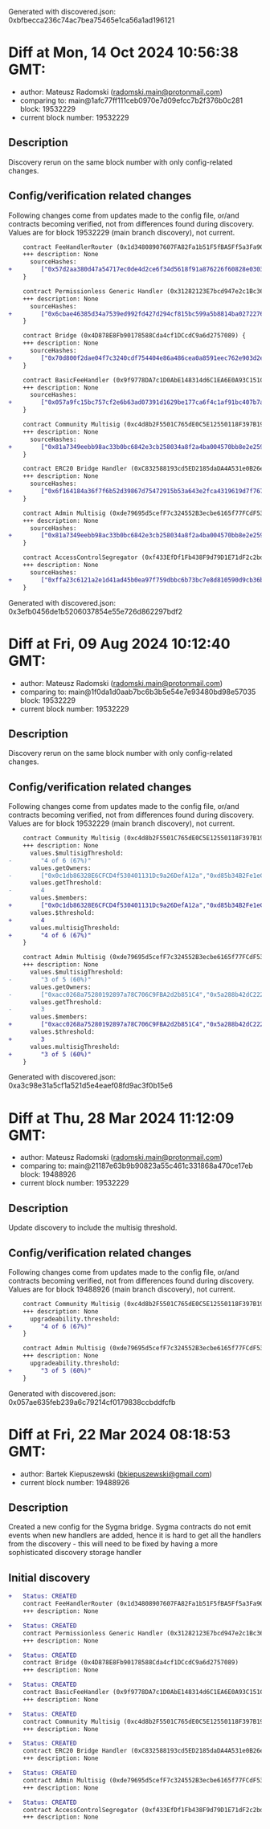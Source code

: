 Generated with discovered.json: 0xbfbecca236c74ac7bea75465e1ca56a1ad196121

# Diff at Mon, 14 Oct 2024 10:56:38 GMT:

- author: Mateusz Radomski (<radomski.main@protonmail.com>)
- comparing to: main@1afc77ff111ceb0970e7d09efcc7b2f376b0c281 block: 19532229
- current block number: 19532229

## Description

Discovery rerun on the same block number with only config-related changes.

## Config/verification related changes

Following changes come from updates made to the config file,
or/and contracts becoming verified, not from differences found during
discovery. Values are for block 19532229 (main branch discovery), not current.

```diff
    contract FeeHandlerRouter (0x1d34808907607FA82Fa1b51F5fBA5Ff5a3Fa90cF) {
    +++ description: None
      sourceHashes:
+        ["0x57d2aa380d47a54717ec0de4d2ce6f34d5618f91a876226f60828e03036c07bb"]
    }
```

```diff
    contract Permissionless Generic Handler (0x31282123E7bcd947e2c1Bc364d564839574fAdCD) {
    +++ description: None
      sourceHashes:
+        ["0x6cbae46385d34a7539ed992fd427d294cf815bc599a5b8814ba0272276864f21"]
    }
```

```diff
    contract Bridge (0x4D878E8Fb90178588Cda4cf1DCcdC9a6d2757089) {
    +++ description: None
      sourceHashes:
+        ["0x70d800f2dae04f7c3240cdf754404e86a486cea0a8591eec762e903d2eec5c77"]
    }
```

```diff
    contract BasicFeeHandler (0x9f9778DA7c1D0AbE148314d6C1EA6E0A93C151C7) {
    +++ description: None
      sourceHashes:
+        ["0x057a9fc15bc757cf2e6b63ad07391d1629be177ca6f4c1af91bc407b7a7ef4c9"]
    }
```

```diff
    contract Community Multisig (0xc4d8b2F5501C765dE0C5E12550118F397B197D05) {
    +++ description: None
      sourceHashes:
+        ["0x81a7349eebb98ac33b0bc6842e3cb258034a8f2a4ba004570bb8e2e25947f9ff","0xd42bbf9f7dcd3720a7fc6bdc6edfdfae8800a37d6dd4decfa0ef6ca4a2e88940"]
    }
```

```diff
    contract ERC20 Bridge Handler (0xC832588193cd5ED2185daDA4A531e0B26eC5B830) {
    +++ description: None
      sourceHashes:
+        ["0x6f164184a36f7f6b52d39867d75472915b53a643e2fca4319619d7f76706905e"]
    }
```

```diff
    contract Admin Multisig (0xde79695d5cefF7c324552B3ecbe6165f77FCdF53) {
    +++ description: None
      sourceHashes:
+        ["0x81a7349eebb98ac33b0bc6842e3cb258034a8f2a4ba004570bb8e2e25947f9ff","0xd42bbf9f7dcd3720a7fc6bdc6edfdfae8800a37d6dd4decfa0ef6ca4a2e88940"]
    }
```

```diff
    contract AccessControlSegregator (0xf433EfDf1Fb438F9d79D1E71dF2c2bdeAc95e28E) {
    +++ description: None
      sourceHashes:
+        ["0xffa23c6121a2e1d41ad45b0ea97f759dbbc6b73bc7e8d810590d9cb36b3dfb2b"]
    }
```

Generated with discovered.json: 0x3efb0456de1b5206037854e55e726d862297bdf2

# Diff at Fri, 09 Aug 2024 10:12:40 GMT:

- author: Mateusz Radomski (<radomski.main@protonmail.com>)
- comparing to: main@1f0da1d0aab7bc6b3b5e54e7e93480bd98e57035 block: 19532229
- current block number: 19532229

## Description

Discovery rerun on the same block number with only config-related changes.

## Config/verification related changes

Following changes come from updates made to the config file,
or/and contracts becoming verified, not from differences found during
discovery. Values are for block 19532229 (main branch discovery), not current.

```diff
    contract Community Multisig (0xc4d8b2F5501C765dE0C5E12550118F397B197D05) {
    +++ description: None
      values.$multisigThreshold:
-        "4 of 6 (67%)"
      values.getOwners:
-        ["0x0c1db86328E6CFCD4f530401131Dc9a26DefA12a","0xd85b34B2Fe1eC7815B6dF659372382A8FA229677","0xa399460Ce767b06297457178D2F9F8f144017E77","0xe845B1d31CaA16Bf6c6Bf5E97a28D086bd46FD49","0xC6458dedf35231F524ED9d7E0DF77A60b9E08676","0x86a73a594f74C76a6eB8F9E728d992D03252f60f"]
      values.getThreshold:
-        4
      values.$members:
+        ["0x0c1db86328E6CFCD4f530401131Dc9a26DefA12a","0xd85b34B2Fe1eC7815B6dF659372382A8FA229677","0xa399460Ce767b06297457178D2F9F8f144017E77","0xe845B1d31CaA16Bf6c6Bf5E97a28D086bd46FD49","0xC6458dedf35231F524ED9d7E0DF77A60b9E08676","0x86a73a594f74C76a6eB8F9E728d992D03252f60f"]
      values.$threshold:
+        4
      values.multisigThreshold:
+        "4 of 6 (67%)"
    }
```

```diff
    contract Admin Multisig (0xde79695d5cefF7c324552B3ecbe6165f77FCdF53) {
    +++ description: None
      values.$multisigThreshold:
-        "3 of 5 (60%)"
      values.getOwners:
-        ["0xacc0268a75280192897a78C706C9FBA2d2b851C4","0x5a288b42dC222190D8cF5014A330c978ee42A5df","0xe845B1d31CaA16Bf6c6Bf5E97a28D086bd46FD49","0x197C57440A30cB28103ab27CB1b0dC86E5907ADA","0x86a73a594f74C76a6eB8F9E728d992D03252f60f"]
      values.getThreshold:
-        3
      values.$members:
+        ["0xacc0268a75280192897a78C706C9FBA2d2b851C4","0x5a288b42dC222190D8cF5014A330c978ee42A5df","0xe845B1d31CaA16Bf6c6Bf5E97a28D086bd46FD49","0x197C57440A30cB28103ab27CB1b0dC86E5907ADA","0x86a73a594f74C76a6eB8F9E728d992D03252f60f"]
      values.$threshold:
+        3
      values.multisigThreshold:
+        "3 of 5 (60%)"
    }
```

Generated with discovered.json: 0xa3c98e31a5cf1a521d5e4eaef08fd9ac3f0b15e6

# Diff at Thu, 28 Mar 2024 11:12:09 GMT:

- author: Mateusz Radomski (<radomski.main@protonmail.com>)
- comparing to: main@21187e63b9b90823a55c461c331868a470ce17eb block: 19488926
- current block number: 19532229

## Description

Update discovery to include the multisig threshold.

## Config/verification related changes

Following changes come from updates made to the config file,
or/and contracts becoming verified, not from differences found during
discovery. Values are for block 19488926 (main branch discovery), not current.

```diff
    contract Community Multisig (0xc4d8b2F5501C765dE0C5E12550118F397B197D05) {
    +++ description: None
      upgradeability.threshold:
+        "4 of 6 (67%)"
    }
```

```diff
    contract Admin Multisig (0xde79695d5cefF7c324552B3ecbe6165f77FCdF53) {
    +++ description: None
      upgradeability.threshold:
+        "3 of 5 (60%)"
    }
```

Generated with discovered.json: 0x057ae635feb239a6c79214cf0179838ccbddfcfb

# Diff at Fri, 22 Mar 2024 08:18:53 GMT:

- author: Bartek Kiepuszewski (<bkiepuszewski@gmail.com>)
- current block number: 19488926

## Description

Created a new config for the Sygma bridge. Sygma contracts do not
emit events when new handlers are added, hence it is hard to get
all the handlers from the discovery - this will need to be fixed
by having a more sophisticated discovery storage handler

## Initial discovery

```diff
+   Status: CREATED
    contract FeeHandlerRouter (0x1d34808907607FA82Fa1b51F5fBA5Ff5a3Fa90cF)
    +++ description: None
```

```diff
+   Status: CREATED
    contract Permissionless Generic Handler (0x31282123E7bcd947e2c1Bc364d564839574fAdCD)
    +++ description: None
```

```diff
+   Status: CREATED
    contract Bridge (0x4D878E8Fb90178588Cda4cf1DCcdC9a6d2757089)
    +++ description: None
```

```diff
+   Status: CREATED
    contract BasicFeeHandler (0x9f9778DA7c1D0AbE148314d6C1EA6E0A93C151C7)
    +++ description: None
```

```diff
+   Status: CREATED
    contract Community Multisig (0xc4d8b2F5501C765dE0C5E12550118F397B197D05)
    +++ description: None
```

```diff
+   Status: CREATED
    contract ERC20 Bridge Handler (0xC832588193cd5ED2185daDA4A531e0B26eC5B830)
    +++ description: None
```

```diff
+   Status: CREATED
    contract Admin Multisig (0xde79695d5cefF7c324552B3ecbe6165f77FCdF53)
    +++ description: None
```

```diff
+   Status: CREATED
    contract AccessControlSegregator (0xf433EfDf1Fb438F9d79D1E71dF2c2bdeAc95e28E)
    +++ description: None
```
